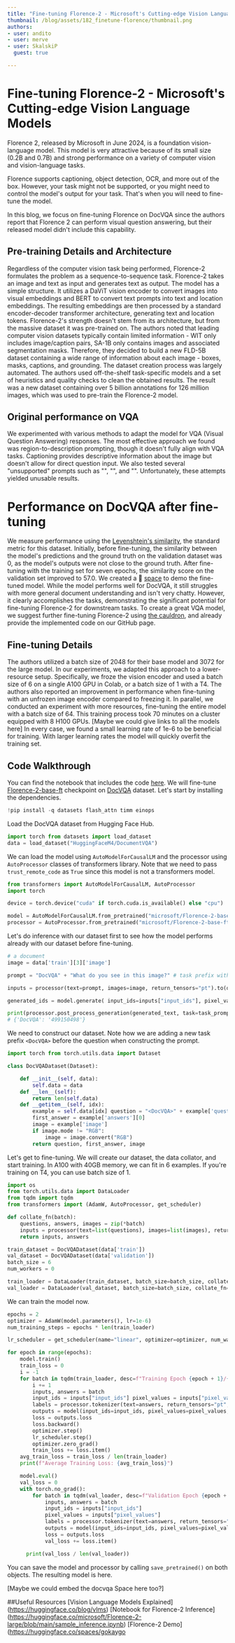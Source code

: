 ```yaml
---
title: "Fine-tuning Florence-2 - Microsoft's Cutting-edge Vision Language Models" 
thumbnail: /blog/assets/182_finetune-florence/thumbnail.png
authors:
- user: andito
- user: merve
- user: SkalskiP
  guest: true

---
```


# Fine-tuning Florence-2 - Microsoft's Cutting-edge Vision Language Models

Florence 2, released by Microsoft in June 2024, is a foundation vision-language model. This model is very attractive because of its small size (0.2B and 0.7B) and strong performance on a variety of computer vision and vision-language tasks.

Florence supports captioning, object detection, OCR, and more out of the box. However, your task might not be supported, or you might need to control the model's output for your task. That's when you will need to fine-tune the model.

In this blog, we focus on fine-tuning Florence on DocVQA since the authors report that Florence 2 can perform visual question answering, but their released model didn't include this capability.

## Pre-training Details and Architecture
Regardless of the computer vision task being performed, Florence-2 formulates the problem as a sequence-to-sequence task. Florence-2 takes an image and text as input and generates text as output.
The model has a simple structure. It utilizes a DaViT vision encoder to convert images into visual embeddings and BERT to convert text prompts into text and location embeddings. The resulting embeddings are then processed by a standard encoder-decoder transformer architecture, generating text and location tokens.
Florence-2's strength doesn't stem from its architecture, but from the massive dataset it was pre-trained on. The authors noted that leading computer vision datasets typically contain limited information - WIT only includes image/caption pairs, SA-1B only contains images and associated segmentation masks. Therefore, they decided to build a new FLD-5B dataset containing a wide range of information about each image - boxes, masks, captions, and grounding.
The dataset creation process was largely automated. The authors used off-the-shelf task-specific models and a set of heuristics and quality checks to clean the obtained results. The result was a new dataset containing over 5 billion annotations for 126 million images, which was used to pre-train the Florence-2 model.
## Original performance on VQA

We experimented with various methods to adapt the model for VQA (Visual Question Answering) responses. The most effective approach we found was region-to-description prompting, though it doesn't fully align with VQA tasks. Captioning provides descriptive information about the image but doesn't allow for direct question input.
We also tested several "unsupported" prompts such as "<VQA>", "<vqa>", and "<Visual question answering>". Unfortunately, these attempts yielded unusable results.

# Performance on DocVQA after fine-tuning

We measure performance using the [Levenshtein's similarity](https://en.wikipedia.org/wiki/Levenshtein_distance), the standard metric for this dataset. Initially, before fine-tuning, the similarity between the model's predictions and the ground truth on the validation dataset was 0, as the model's outputs were not close to the ground truth. After fine-tuning with the training set for seven epochs, the similarity score on the validation set improved to 57.0.
We created a 🤗 [space](https://huggingface.co/spaces/andito/Florence-2-DocVQA) to demo the fine-tuned model. While the model performs well for DocVQA, it still struggles with more general document understanding and isn't very chatty. However, it clearly accomplishes the tasks, demonstrating the significant potential for fine-tuning Florence-2 for downstream tasks. To create a great VQA model, we suggest further fine-tuning Florence-2 using [the cauldron](https://huggingface.co/datasets/HuggingFaceM4/the_cauldron), and already provide the implemented code on our GitHub page.



## Fine-tuning Details
The authors utilized a batch size of 2048 for their base model and 3072 for the large model. In our experiments, we adapted this approach to a lower-resource setup. Specifically, we froze the vision encoder and used a batch size of 6 on a single A100 GPU in Colab, or a batch size of 1 with a T4. The authors also reported an improvement in performance when fine-tuning with an unfrozen image encoder compared to freezing it.
In parallel, we conducted an experiment with more resources, fine-tuning the entire model with a batch size of 64. This training process took 70 minutes on a cluster equipped with 8 H100 GPUs.
[Maybe we could give links to all the models here]
In every case, we found a small learning rate of 1e-6 to be beneficial for training. With larger learning rates the model will quickly overfit the training set.
## Code Walkthrough
You can find the notebook that includes the code [here](notebook-link-from-github-to-colab). We will fine-tune [Florence-2-base-ft](https://huggingface.co/microsoft/Florence-2-base-ft) checkpoint on [DocVQA](https://huggingface.co/datasets/HuggingFaceM4/DocumentVQA) dataset.
Let's start by installing the dependencies.

```python
!pip install -q datasets flash_attn timm einops
```

Load the DocVQA dataset from Hugging Face Hub.

```python
import torch from datasets import load_dataset 
data = load_dataset("HuggingFaceM4/DocumentVQA")
```

We can load the model using `AutoModelForCausalLM` and the processor using `AutoProcessor` classes of transformers library. Note that we need to pass `trust_remote_code` as `True` since this model is not a transformers model.

```python
from transformers import AutoModelForCausalLM, AutoProcessor
import torch

device = torch.device("cuda" if torch.cuda.is_available() else "cpu") 

model = AutoModelForCausalLM.from_pretrained("microsoft/Florence-2-base-ft", trust_remote_code=True, revision='refs/pr/6').to(device) 
processor = AutoProcessor.from_pretrained("microsoft/Florence-2-base-ft", trust_remote_code=True, revision='refs/pr/6')
```

Let's do inference with our dataset first to see how the model performs already with our dataset before fine-tuning.


```python
# a document
image = data['train'][3]['image']

prompt = "DocVQA" + "What do you see in this image?" # task prefix with question

inputs = processor(text=prompt, images=image, return_tensors="pt").to(device) 

generated_ids = model.generate( input_ids=inputs["input_ids"], pixel_values=inputs["pixel_values"], max_new_tokens=1024, num_beams=3 ) generated_text = processor.batch_decode(generated_ids, skip_special_tokens=False)[0]

print(processor.post_process_generation(generated_text, task=task_prompt, image_size=(image.width, image.height)))
# {'DocVQA': '499150498'}
```

We need to construct our dataset. Note how we are adding a new task prefix `<DocVQA>` before the question when constructing the prompt.

```python
import torch from torch.utils.data import Dataset 

class DocVQADataset(Dataset): 

    def __init__(self, data): 
        self.data = data
    def __len__(self): 
        return len(self.data)
    def __getitem__(self, idx):
        example = self.data[idx] question = "<DocVQA>" + example['question'] 
        first_answer = example['answers'][0]
        image = example['image']  
        if image.mode != "RGB":
            image = image.convert("RGB")
        return question, first_answer, image
```

Let's get to fine-tuning. We will create our dataset, the data collator, and start training. In A100 with 40GB memory, we can fit in 6 examples. If you're training on T4, you can use batch size of 1.

```python
import os 
from torch.utils.data import DataLoader
from tqdm import tqdm 
from transformers import (AdamW, AutoProcessor, get_scheduler)

def collate_fn(batch): 
    questions, answers, images = zip(*batch)
    inputs = processor(text=list(questions), images=list(images), return_tensors="pt", padding=True).to(device)
    return inputs, answers 

train_dataset = DocVQADataset(data['train'])
val_dataset = DocVQADataset(data['validation']) 
batch_size = 6
num_workers = 0

train_loader = DataLoader(train_dataset, batch_size=batch_size, collate_fn=collate_fn, num_workers=num_workers, shuffle=True)
val_loader = DataLoader(val_dataset, batch_size=batch_size, collate_fn=collate_fn, num_workers=num_workers)
```

We can train the model now.

```python
epochs = 2
optimizer = AdamW(model.parameters(), lr=1e-6)
num_training_steps = epochs * len(train_loader)

lr_scheduler = get_scheduler(name="linear", optimizer=optimizer, num_warmup_steps=0, num_training_steps=num_training_steps,)

for epoch in range(epochs): 
    model.train() 
    train_loss = 0
    i = -1
    for batch in tqdm(train_loader, desc=f"Training Epoch {epoch + 1}/{epochs}"):
        i += 1
        inputs, answers = batch
        input_ids = inputs["input_ids"] pixel_values = inputs["pixel_values"] 
        labels = processor.tokenizer(text=answers, return_tensors="pt", padding=True, return_token_type_ids=False).input_ids.to(device)
        outputs = model(input_ids=input_ids, pixel_values=pixel_values, labels=labels)
        loss = outputs.loss
        loss.backward()
        optimizer.step()
        lr_scheduler.step()
        optimizer.zero_grad()
        train_loss += loss.item()
    avg_train_loss = train_loss / len(train_loader)
    print(f"Average Training Loss: {avg_train_loss}")

    model.eval()
    val_loss = 0
    with torch.no_grad():
        for batch in tqdm(val_loader, desc=f"Validation Epoch {epoch + 1}/{epochs}"):
            inputs, answers = batch
            input_ids = inputs["input_ids"]
            pixel_values = inputs["pixel_values"]
            labels = processor.tokenizer(text=answers, return_tensors="pt", padding=True, return_token_type_ids=False).input_ids.to(device)
            outputs = model(input_ids=input_ids, pixel_values=pixel_values, labels=labels)
            loss = outputs.loss
            val_loss += loss.item()

      print(val_loss / len(val_loader))
```

You can save the model and processor by calling `save_pretrained()` on both objects. The resulting model is here. 

[Maybe we could embed the docvqa Space here too?]

##Useful Resources
[Vision Language Models Explained] (https://huggingface.co/blog/vlms)
[Notebook for Florence-2 Inference] (https://huggingface.co/microsoft/Florence-2-large/blob/main/sample_inference.ipynb)
[Florence-2 Demo] (https://huggingface.co/spaces/gokaygo
